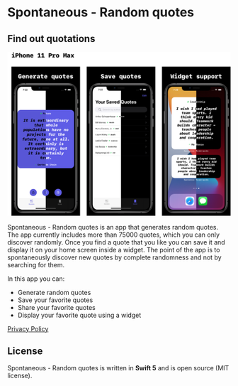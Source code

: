 # Spontaneous - Random quotes
## Find out quotations

![1](https://github.com/FranicevicNikola/DiscoverRandomQuotes/blob/main/iPhone%2011%20Pro%20Maxgithub.png)


Spontaneous - Random quotes is an app that generates random quotes. The app currently includes more than 75000 quotes, which you can only discover randomly. Once you find a quote that you like you can save it and display it on your home screen inside a widget. The point of the app is to spontaneously discover new quotes by complete randomness and not by searching for them.

In this app you can:

* Generate random quotes
* Save your favorite quotes
* Share your favorite quotes
* Display your favorite quote using a widget


[Privacy Policy](privacyPolicy.md)

## License
Spontaneous - Random quotes is written in **Swift 5** and is open source (MIT license).
